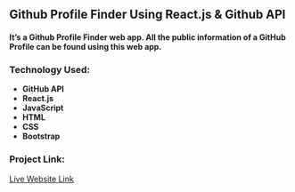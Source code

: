 ## Github Profile Finder Using React.js & Github API

#### It’s a Github Profile Finder web app. All the public information of a GitHub Profile can be found using this web app.

### Technology Used:

- **GitHub API**
- **React.js**
- **JavaScript**
- **HTML**
- **CSS**
- **Bootstrap**

### Project Link:

<a target="_blank" href="https://masrursakib-react-github-api.netlify.app/">Live Website Link</a>
